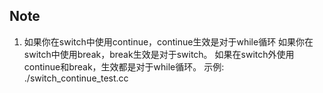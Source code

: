 ## Note
1. 如果你在switch中使用continue，continue生效是对于while循环
如果你在switch中使用break，break生效是对于switch。
如果在switch外使用continue和break，生效都是对于while循环。
示例: ./switch_continue_test.cc
